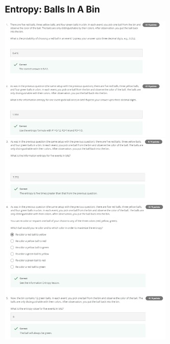 # Entropy: Balls In A Bin

![question-1-2](assets/graded-quiz/question-1-2.PNG)
![question-3](assets/graded-quiz/question-3.PNG)
![question-4-5](assets/graded-quiz/question-4-5.PNG)
